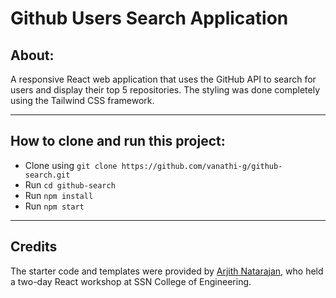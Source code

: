 Github Users Search Application
===============================

## About: 
A responsive React web application that uses the GitHub API to search for users and display their top 5 repositories. The styling was done completely using the Tailwind CSS framework. 
***

## How to clone and run this project:
- Clone using `git clone https://github.com/vanathi-g/github-search.git`
- Run `cd github-search`
- Run `npm install`
- Run `npm start`
***

## Credits
The starter code and templates were provided by [Arjith Natarajan](https://github.com/arjithn), who held a two-day React workshop at SSN College of Engineering. 
